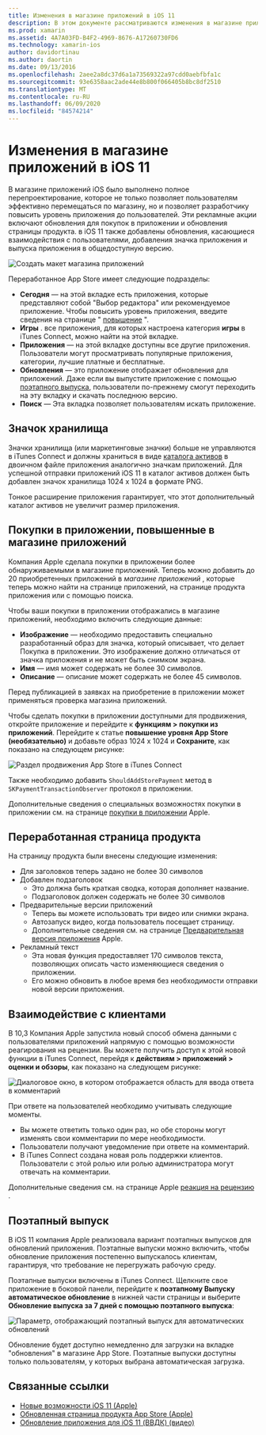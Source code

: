 ```yaml
---
title: Изменения в магазине приложений в iOS 11
description: В этом документе рассматриваются изменения в магазине приложений в iOS 11. В нем обсуждается значок магазина приложения, а также переведенные в приложение покупки, обновленная страница продукта, взаимодействие с клиентами и поэтапные выпуски.
ms.prod: xamarin
ms.assetid: 4A7A03FD-B4F2-4969-8676-A17260730FD6
ms.technology: xamarin-ios
author: davidortinau
ms.author: daortin
ms.date: 09/13/2016
ms.openlocfilehash: 2aee2a8dc37d6a1a73569322a97cdd0aebfbfa1c
ms.sourcegitcommit: 93e6358aac2ade44e8b800f066405b8bc8df2510
ms.translationtype: MT
ms.contentlocale: ru-RU
ms.lasthandoff: 06/09/2020
ms.locfileid: "84574214"
---
```

# <a name="app-store-changes-in-ios-11"></a>Изменения в магазине приложений в iOS 11

В магазине приложений iOS было выполнено полное перепроектирование, которое не только позволяет пользователям эффективно перемещаться по магазину, но и позволяет разработчику повысить уровень приложения до пользователей. Эти рекламные акции включают обновления для покупок в приложении и обновления страницы продукта. в iOS 11 также добавлены обновления, касающиеся взаимодействия с пользователями, добавления значка приложения и выпуска приложения в общедоступную версию.

![Создать макет магазина приложений](app-store-changes-images/image3.jpg)

Переработанное App Store имеет следующие подразделы:

- **Сегодня** — на этой вкладке есть приложения, которые представляют собой "Выбор редактора" или рекомендуемое приложение. Чтобы повысить уровень приложения, введите сведения на странице " [повышение](https://developer.apple.com//contact/app-store/promote/) ".
- **Игры** . все приложения, для которых настроена категория **игры** в iTunes Connect, можно найти на этой вкладке.
- **Приложения** — на этой вкладке доступны все другие приложения. Пользователи могут просматривать популярные приложения, категории, лучшие платные и бесплатные.
- **Обновления** — это приложение отображает обновления для приложений. Даже если вы выпустите приложение с помощью [поэтапного выпуска](#Phased_Release), пользователи по-прежнему смогут переходить на эту вкладку и скачать последнюю версию.
- **Поиск** — Эта вкладка позволяет пользователям искать приложение.

## <a name="store-icon"></a>Значок хранилища

Значки хранилища (или маркетинговые значки) больше не управляются в iTunes Connect и должны храниться в виде [каталога активов](~/ios/app-fundamentals/images-icons/app-icons.md) в двоичном файле приложения аналогично значкам приложений. Для успешной отправки приложений iOS 11 в каталог активов должен быть добавлен значок хранилища 1024 x 1024 в формате PNG.

Тонкое расширение приложения гарантирует, что этот дополнительный каталог активов не увеличит размер приложения.

## <a name="in-app-purchases-promoted-in-the-app-store"></a>Покупки в приложении, повышенные в магазине приложений

Компания Apple сделала покупки в приложении более обнаруживаемыми в магазине приложений. Теперь можно добавить до 20 приобретенных приложений в _магазине приложений_ , которые теперь можно найти на странице приложений, на странице продукта приложения или с помощью поиска.

Чтобы ваши покупки в приложении отображались в магазине приложений, необходимо включить следующие данные:

- **Изображение** — необходимо предоставить специально разработанный образ для значка, который описывает, что делает Покупка в приложении. Это изображение должно отличаться от значка приложения и не может быть снимком экрана.
- **Имя** — имя может содержать не более 30 символов.
- **Описание** — описание может содержать не более 45 символов.

Перед публикацией в заявках на приобретение в приложении может применяться проверка магазина приложений.

Чтобы сделать покупки в приложении доступными для продвижения, откройте приложение и перейдите к **функциям > покупки из приложений**. Перейдите к статье **повышение уровня App Store (необязательно)** и добавьте образ 1024 x 1024 и **Сохраните**, как показано на следующем рисунке:

![Раздел продвижения App Store в iTunes Connect](app-store-changes-images/image4.png)

Также необходимо добавить `ShouldAddStorePayment` метод в `SKPaymentTransactionObserver` протокол в приложении.

Дополнительные сведения о специальных возможностях покупки в приложении см. на странице [покупки в приложении](https://developer.apple.com/app-store/promoting-in-app-purchases/) Apple.

## <a name="redesigned-product-page"></a>Переработанная страница продукта

На страницу продукта были внесены следующие изменения:

- Для заголовков теперь задано не более 30 символов
- Добавлен подзаголовок
  - Это должна быть краткая сводка, которая дополняет название.
  - Подзаголовок должен содержать не более 30 символов
- Предварительные версии приложений
  - Теперь вы можете использовать три видео или снимки экрана.
  - Автозапуск видео, когда пользователь посещает страницу.
  - Дополнительные сведения см. на странице [Предварительная версия приложения](https://developer.apple.com/app-store/app-previews/) Apple.
- Рекламный текст
  - Эта новая функция предоставляет 170 символов текста, позволяющих описать часто изменяющиеся сведения о приложении.
  - Его можно обновить в любое время без необходимости отправки новой версии приложения.

## <a name="customer-communication"></a>Взаимодействие с клиентами

В 10,3 Компания Apple запустила новый способ обмена данными с пользователями приложений напрямую с помощью возможности реагирования на рецензии. Вы можете получить доступ к этой новой функции в iTunes Connect, перейдя к **действиям > приложений > оценки и обзоры**, как показано на следующем рисунке:

![Диалоговое окно, в котором отображается область для ввода ответа в комментарий](app-store-changes-images/image5.png)

При ответе на пользователей необходимо учитывать следующие моменты.

- Вы можете ответить только один раз, но обе стороны могут изменять свои комментарии по мере необходимости.
- Пользователи получают уведомление при ответе на комментарий.
- В iTunes Connect создана новая роль поддержки клиентов. Пользователи с этой ролью или ролью администратора могут отвечать на комментарии.

Дополнительные сведения см. на странице Apple [реакция на рецензию](https://developer.apple.com/app-store/responding-to-reviews/) .

<a name="Phased_Release"></a>

## <a name="phased-release"></a>Поэтапный выпуск

В iOS 11 компания Apple реализовала вариант поэтапных выпусков для обновлений приложения. Поэтапные выпуски можно включить, чтобы обновление приложения постепенно выпускалось клиентам, гарантируя, что требование не перегружать рабочую среду.

Поэтапные выпуски включены в iTunes Connect. Щелкните свое приложение в боковой панели, перейдите к **поэтапному Выпуску автоматическое обновление** в нижней части страницы и выберите **Обновление выпуска за 7 дней с помощью поэтапного выпуска**:

![Параметр, отображающий поэтапный выпуск для автоматических обновлений](app-store-changes-images/image6.png)

Обновление будет доступно немедленно для загрузки на вкладке "обновления" в магазине App Store. Поэтапные выпуски доступны только пользователям, у которых выбрана автоматическая загрузка.

## <a name="related-links"></a>Связанные ссылки

- [Новые возможности iOS 11 (Apple)](https://developer.apple.com/ios/)
- [Обновленная страница продукта App Store (Apple)](https://developer.apple.com/app-store/product-page/)
- [Обновление приложения для iOS 11 (ВВДК) (видео)](https://developer.apple.com/videos/play/wwdc2017/204/)
